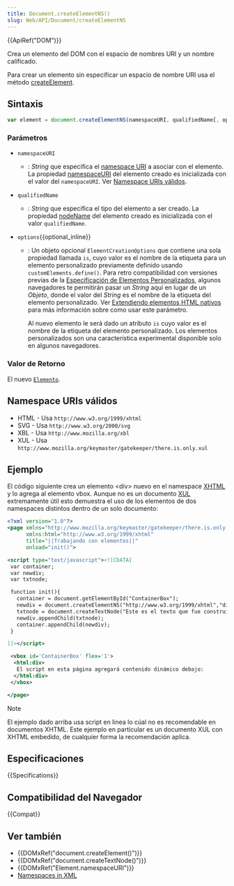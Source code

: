 ```yaml
---
title: Document.createElementNS()
slug: Web/API/Document/createElementNS
---
```


{{ApiRef("DOM")}}

Crea un elemento del DOM con el espacio de nombres URI y un nombre calificado.

Para crear un elemento sin especificar un espacio de nombre URI usa el método [createElement](/es/docs/Web/API/Document/createElement).

## Sintaxis

```js
var element = document.createElementNS(namespaceURI, qualifiedName[, options]);
```

### Parámetros

- `namespaceURI`
  - : _String_ que especifica el [namespace URI](https://www.w3.org/TR/2004/REC-DOM-Level-3-Core-20040407/glossary.html#dt-namespaceURI) a asociar con el elemento. La propiedad [namespaceURI](/es/docs/Web/API/Element/namespaceURI) del elemento creado es inicializada con el valor del `namespaceURI`. Ver [Namespace URIs válidos](#Valid_Namespace_URI's).
- `qualifiedName`
  - : _String_ que especifica el tipo del elemento a ser creado. La propiedad [nodeName](/es/docs/Web/API/Node/nodeName) del elemento creado es inicializada con el valor `qualifiedName`.
- `options`{{optional_inline}}

  - : Un objeto opcional `ElementCreationOptions` que contiene una sola propiedad llamada `is`, cuyo valor es el nombre de la etiqueta para un elemento personalizado previamente definido usando `customElements.define()`. Para retro compatibilidad con versiones previas de la [Especificación de Elementos Personalizados](https://www.w3.org/TR/custom-elements/), algunos navegadores te permitirán pasar un _String_ aquí en lugar de un _Objeto_, donde el valor del _String_ es el nombre de la etiqueta del elemento personalizado. Ver [Extendiendo elementos HTML nativos](https://developers.google.com/web/fundamentals/primers/customelements/#extendhtml) para más información sobre como usar este parámetro.

    Al nuevo elemento le será dado un atributo `is` cuyo valor es el nombre de la etiqueta del elemento personalizado. Los elementos personalizados son una característica experimental disponible solo en algunos navegadores.

### Valor de Retorno

El nuevo [`Elemento`](/es/docs/Web/API/Element).

## Namespace URIs válidos

- HTML - Usa `http://www.w3.org/1999/xhtml`
- SVG - Usa `http://www.w3.org/2000/svg`
- XBL - Usa `http://www.mozilla.org/xbl`
- XUL - Usa `http://www.mozilla.org/keymaster/gatekeeper/there.is.only.xul`

## Ejemplo

El código siguiente crea un elemento \<div> nuevo en el namespace [XHTML](/es/docs/Glossary/XHTML) y lo agrega al elemento vbox. Aunque no es un documento [XUL](/es/docs/XUL) extremamente útil esto demuestra el uso de los elementos de dos namespaces distintos dentro de un solo documento:

```xml
<?xml version="1.0"?>
<page xmlns="http://www.mozilla.org/keymaster/gatekeeper/there.is.only.xul"
      xmlns:html="http://www.w3.org/1999/xhtml"
      title="||Trabajando con elementos||"
      onload="init()">

<script type="text/javascript"><![CDATA[
 var container;
 var newdiv;
 var txtnode;

 function init(){
   container = document.getElementById("ContainerBox");
   newdiv = document.createElementNS("http://www.w3.org/1999/xhtml","div");
   txtnode = document.createTextNode("Este es el texto que fue construido dinámicamente con createElementNS y createTextNode y luego insertado dentro del documento usando appendChild.");
   newdiv.appendChild(txtnode);
   container.appendChild(newdiv);
 }

]]></script>

 <vbox id='ContainerBox' flex='1'>
  <html:div>
   El script en esta página agregará contenido dinámico debajo:
  </html:div>
 </vbox>

</page>
```

> [!NOTE]
> El ejemplo dado arriba usa script en linea lo cúal no es recomendable en documentos XHTML. Este ejemplo en particular es un documento XUL con XHTML embedido, de cualquier forma la recomendación aplica.

## Especificaciones

{{Specifications}}

## Compatibilidad del Navegador

{{Compat}}

## Ver también

- {{DOMxRef("document.createElement()")}}
- {{DOMxRef("document.createTextNode()")}}
- {{DOMxRef("Element.namespaceURI")}}
- [Namespaces in XML](https://www.w3.org/TR/1999/REC-xml-names-19990114/)
